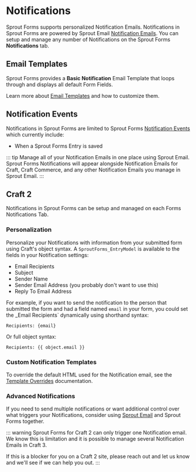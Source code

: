 # Notifications

Sprout Forms supports personalized Notification Emails. Notifications in Sprout Forms are powered by Sprout Email [Notification Emails](./../email/notification-emails.md). You can setup and manage any number of Notifications on the Sprout Forms **Notifications** tab.

## Email Templates

Sprout Forms provides a **Basic Notification** Email Template that loops through and displays all default Form Fields.

Learn more about [Email Templates](../email/default-email-templates.md) and how to customize them.  

## Notification Events 

Notifications in Sprout Forms are limited to Sprout Forms [Notification Events](./../email/custom-notification-events.md) which currently include:

- When a Sprout Forms Entry is saved

::: tip
Manage all of your Notification Emails in one place using Sprout Email. Sprout Forms Notifications will appear alongside Notification Emails for Craft, Craft Commerce, and any other Notification Emails you manage in Sprout Email.
:::

## Craft 2

Notifications in Sprout Forms can be setup and managed on each Forms Notifications Tab.

### Personalization

Personalize your Notifications with information from your submitted form using Craft's object syntax. A `SproutForms_EntryModel` is available to the fields in your Notification settings:

- Email Recipients
- Subject
- Sender Name
- Sender Email Address (you probably don't want to use this)
- Reply To Email Address

For example, if you want to send the notification to the person that submitted the form and had a field named `email` in your form, you could set the _Email Recipients` dynamically using shorthand syntax:

```
Recipients: {email}
```

Or full object syntax:

```
Recipients: {{ object.email }}
```

### Custom Notification Templates

To override the default HTML used for the Notification email, see the [Template Overrides]({entry:1139:url}) documentation.

### Advanced Notifications

If you need to send multiple notifications or want additional control over what triggers your Notifications, consider using [Sprout Email](./../email) and Sprout Forms together.

::: warning
Sprout Forms for Craft 2 can only trigger one Notification email. We know this is limitation and it is possible to manage several Notification Emails in Craft 3.

If this is a blocker for you on a Craft 2 site, please reach out and let us know and we'll see if we can help you out.
:::